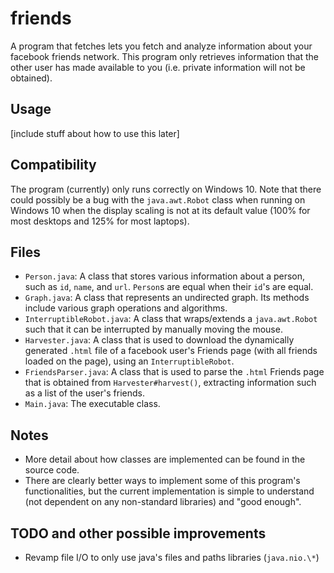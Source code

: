 # friends
A program that fetches lets you fetch and analyze information about your facebook friends network. This program only retrieves information that the other user has made available to you (i.e. private information will not be obtained).

## Usage
[include stuff about how to use this later]

## Compatibility
The program (currently) only runs correctly on Windows 10. Note that there could possibly be a bug with the `java.awt.Robot` class when running on Windows 10 when the display scaling is not at its default value (100% for most desktops and 125% for most laptops).

## Files
- `Person.java`: A class that stores various information about a person, such as `id`, `name`, and `url`. `Person`s are equal when their `id`'s are equal.
- `Graph.java`: A class that represents an undirected graph. Its methods include various graph operations and algorithms.
- `InterruptibleRobot.java`: A class that wraps/extends a `java.awt.Robot` such that it can be interrupted by manually moving the mouse.
- `Harvester.java`: A class that is used to download the dynamically generated `.html` file of a facebook user's Friends page (with all friends loaded on the page), using an `InterruptibleRobot`.
- `FriendsParser.java`: A class that is used to parse the `.html` Friends page that is obtained from `Harvester#harvest()`, extracting information such as a list of the user's friends.
- `Main.java`: The executable class.

## Notes
- More detail about how classes are implemented can be found in the source code.
- There are clearly better ways to implement some of this program's functionalities, but the current implementation is simple to understand (not dependent on any non-standard libraries) and "good enough".

## TODO and other possible improvements
- Revamp file I/O to only use java's files and paths libraries (`java.nio.\*`)